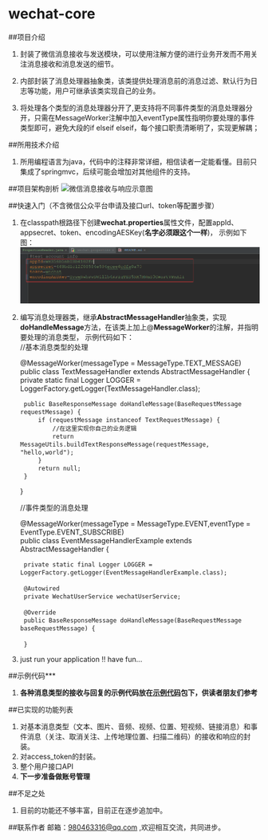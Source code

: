 # wechat-core

##项目介绍
1. 封装了微信消息接收与发送模块，可以使用注解方便的进行业务开发而不用关注消息接收和消息发送的细节。

2. 内部封装了消息处理器抽象类，该类提供处理消息前的消息过滤、默认行为日志等功能，用户可继承该类实现自己的业务。

3. 将处理各个类型的消息处理器分开了,更支持将不同事件类型的消息处理器分开，只需在MessageWorker注解中加入eventType属性指明你要处理的事件类型即可，避免大段的if elseif elseif，每个接口职责清晰明了，实现更解耦；

##所用技术介绍
1. 所用编程语言为java，代码中的注释非常详细，相信读者一定能看懂。目前只集成了springmvc，后续可能会增加对其他组件的支持。

##项目架构剖析
![微信消息接收与响应示意图](微信消息接收与响应示意图.png)

##快速入门（不含微信公众平台申请及接口url、token等配置步骤）

1. 在classpath根路径下创建**wechat.properties**属性文件，配置appId、appsecret、token、encodingAESKey(**名字必须跟这个一样**)，
   示例如下图：![wechat.properties配置文件示例](wechat.properties配置文件示例.png)

2. 编写消息处理器类，继承**AbstractMessageHandler**抽象类，实现**doHandleMessage**方法，在该类上加上@**MessageWorker**的注解，并指明要处理的消息类型，
示例代码如下：     
    //基本消息类型的处理         
    
    @MessageWorker(messageType = MessageType.TEXT_MESSAGE)    
    public class TextMessageHandler extends AbstractMessageHandler {    
        private static final Logger LOGGER = LoggerFactory.getLogger(TextMessageHandler.class);    
    
        public BaseResponseMessage doHandleMessage(BaseRequestMessage requestMessage) {    
            if (requestMessage instanceof TextRequestMessage) {    
                //在这里实现你自己的业务逻辑    
                return MessageUtils.buildTextResponseMessage(requestMessage, "hello,world");    
            }    
            return null;    
        }    
    }    
    
    //事件类型的消息处理         
    
    @MessageWorker(messageType = MessageType.EVENT,eventType = EventType.EVENT_SUBSCRIBE)    
    public class EventMessageHandlerExample extends AbstractMessageHandler {    
    
        private static final Logger LOGGER = LoggerFactory.getLogger(EventMessageHandlerExample.class);
    
        @Autowired
        private WechatUserService wechatUserService;
    
        @Override
        public BaseResponseMessage doHandleMessage(BaseRequestMessage baseRequestMessage) {
        
        }
         
3. just run your application !! have fun...

##示例代码***

1. **各种消息类型的接收与回复的示例代码放在[示例代码](https://github.com/151376liujie/wechat-core/tree/master/src/main/java/com/jonnyliu/proj/wechat/example)包下，供读者朋友们参考**

##已实现的功能列表
1. 对基本消息类型（文本、图片、音频、视频、位置、短视频、链接消息）和事件消息（关注、取消关注、上传地理位置、扫描二维码）的接收和响应的封装。
2. 对access_token的封装。
3. 整个用户接口API
4. **下一步准备做账号管理**
   
##不足之处
   
1. 目前的功能还不够丰富，目前正在逐步追加中。

##联系作者
邮箱：980463316@qq.com ,欢迎相互交流，共同进步。




